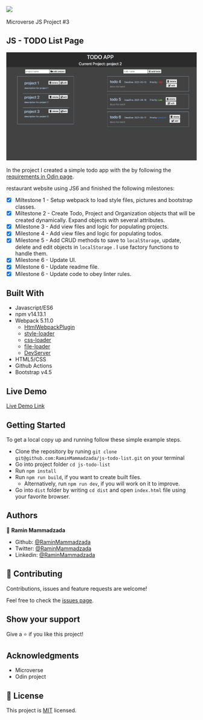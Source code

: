 ![](https://img.shields.io/badge/Microverse-blueviolet)

Microverse JS Project #3

## JS - TODO List Page

![screenshot](./docs/images/screenshot.png)

In the project I created a simple todo app with the by following the [requirements in Odin page](https://www.theodinproject.com/courses/javascript/lessons/todo-list).

restaurant website using JS6 and finished the following milestones:

- [x] Miltestone 1 - Setup webpack to load style files, pictures and bootstrap classes.
- [x] Miltestone 2 - Create Todo, Project and Organization objects that will be created dynamically. Expand objects with several attributes.
- [x] Milestone 3 - Add view files and logic for populating projects.
- [x] Milestone 4 - Add view files and logic for populating todos.
- [x] Milestone 5 - Add CRUD methods to save to `localStorage`, update, delete and edit objects in `localStorage` . I use factory functions to handle them.
- [x] Milestone 6 - Update UI.
- [x] Milestone 6 - Update readme file.
- [x] Milestone 6 - Update code to obey linter rules.

## Built With

- Javascript/ES6
- npm v14.13.1
- Webpack 5.11.0
  - [HtmlWebpackPlugin](https://webpack.js.org/plugins/html-webpack-plugin/)
  - [style-loader](https://webpack.js.org/loaders/style-loader/#root)
  - [css-loader](https://webpack.js.org/loaders/css-loader/#root)
  - [file-loader](https://webpack.js.org/loaders/file-loader/#root)
  - [DevServer](https://webpack.js.org/configuration/dev-server/)
- HTML5/CSS
- Github Actions
- Bootstrap v4.5

## Live Demo

[Live Demo Link](https://raminmammadzada.github.io/js-todo-list/)

## Getting Started

To get a local copy up and running follow these simple example steps.

- Clone the repository by runing `git clone git@github.com:RaminMammadzada/js-todo-list.git` on your terminal
- Go into project folder `cd js-todo-list`
- Run `npm install`
- Run `npm run build`, if you want to create built files.
  - Alternatively, run `npm run dev`, if you will work on it to improve.
- Go into `dist` folder by writing `cd dist` and open `index.html` file using your favorite browser.

## Authors

👤 **Ramin Mammadzada**

- Github: [@RaminMammadzada](https://github.com/RaminMammadzada)
- Twitter: [@RaminMammadzada](https://twitter.com/RaminMammadzada)
- Linkedin: [@RaminMammadzada](https://www.linkedin.com/in/raminmammadzada)

## 🤝 Contributing

Contributions, issues and feature requests are welcome!

Feel free to check the [issues page](issues/).

## Show your support

Give a ⭐️ if you like this project!

## Acknowledgments

- Microverse
- Odin project

## 📝 License

This project is [MIT](lic.url) licensed.
